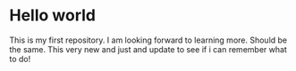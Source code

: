 # Hello world
This is my first repository.
I am looking forward to learning more.
Should be the same.
This very new and just and update to see if i can remember what to do!
